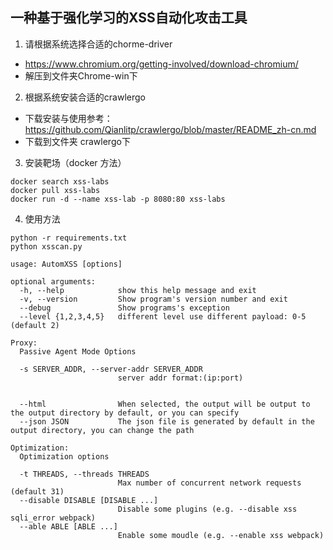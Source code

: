 ## 一种基于强化学习的XSS自动化攻击工具
1. 请根据系统选择合适的chorme-driver
 - https://www.chromium.org/getting-involved/download-chromium/
 - 解压到文件夹Chrome-win下
2. 根据系统安装合适的crawlergo
  - 下载安装与使用参考：https://github.com/Qianlitp/crawlergo/blob/master/README_zh-cn.md
  - 下载到文件夹 crawlergo下
3. 安装靶场（docker 方法）
```
docker search xss-labs
docker pull xss-labs
docker run -d --name xss-lab -p 8080:80 xss-labs
```
4. 使用方法
```
python -r requirements.txt
python xsscan.py

usage: AutomXSS [options]

optional arguments:
  -h, --help            show this help message and exit
  -v, --version         Show program's version number and exit
  --debug               Show programs's exception
  --level {1,2,3,4,5}   different level use different payload: 0-5 (default 2)

Proxy:
  Passive Agent Mode Options

  -s SERVER_ADDR, --server-addr SERVER_ADDR
                        server addr format:(ip:port)


  --html                When selected, the output will be output to the output directory by default, or you can specify        
  --json JSON           The json file is generated by default in the output directory, you can change the path

Optimization:
  Optimization options

  -t THREADS, --threads THREADS
                        Max number of concurrent network requests (default 31)
  --disable DISABLE [DISABLE ...]
                        Disable some plugins (e.g. --disable xss sqli_error webpack)
  --able ABLE [ABLE ...]
                        Enable some moudle (e.g. --enable xss webpack)
```
